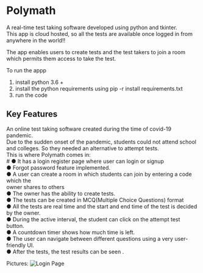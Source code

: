 # Polymath

A real-time test taking software developed using python and tkinter.<br />
This app is cloud hosted, so all the tests are available once logged in from anywhere in the world!!<br />

The app enables users to create tests and the test takers to join a room which permits them access to take the test.<br />

To run the appp
1) install python 3.6 +
2) install the python requirements using pip -r install requirements.txt
3) run the code


## Key Features
An online test taking software created during the time of covid-19 pandemic.<br />
Due to the sudden onset of the pandemic, students could not attend school and colleges. So they needed an alternative to attempt tests.<br />
This is where Polymath comes in:<br />#
● It has a login register page where user can login or signup<br />
● Forgot password feature implemented.<br />
● A user can create a room in which students can join by entering a code which the<br />
owner shares to others<br />
● The owner has the ability to create tests.<br />
● The tests can be created in MCQ(Multiple Choice Questions) format<br />
● All the tests are real time and the start and end time of the test is decided by the
owner.<br />
● During the active interval, the student can click on the attempt test button.<br />
● A countdown timer shows how much time is left.<br />
● The user can navigate between different questions using a very user-friendly UI.<br />
● After the tests, the test results can be seen .<br />

Pictures:
![Login Page](https://github.com/[achintyapro03]/[Polymath]/blob/[main]/Polymath.png?raw=true)
